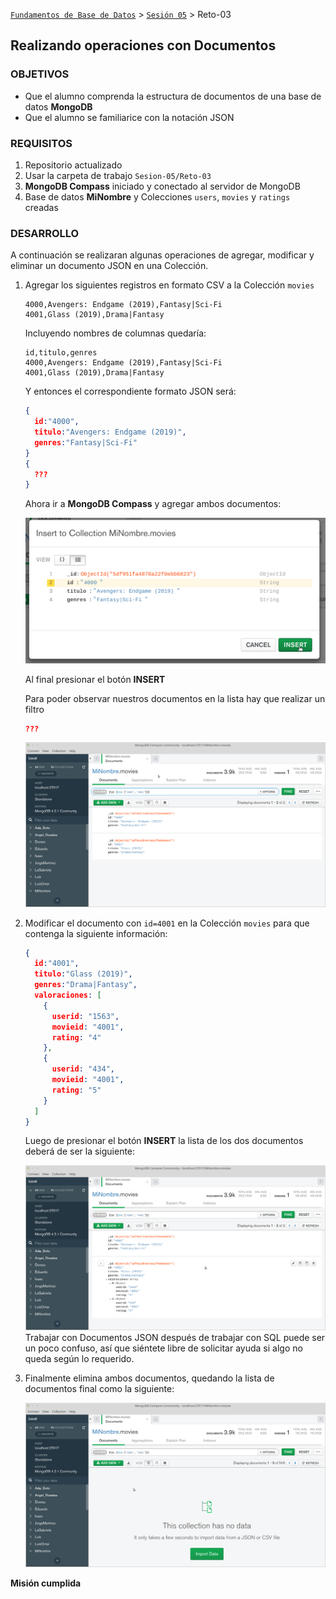 [`Fundamentos de Base de Datos`](../../Readme.md) > [`Sesión 05`](../Readme.md) > Reto-03
## Realizando operaciones con Documentos

### OBJETIVOS
- Que el alumno comprenda la estructura de documentos de una base de datos __MongoDB__
- Que el alumno se familiarice con la notación JSON

### REQUISITOS
1. Repositorio actualizado
1. Usar la carpeta de trabajo `Sesion-05/Reto-03`
1. __MongoDB Compass__ iniciado y conectado al servidor de MongoDB
1. Base de datos __MiNombre__ y Colecciones `users`, `movies` y `ratings` creadas

### DESARROLLO
A continuación se realizaran algunas operaciones de agregar, modificar y eliminar un documento JSON en una Colección.

1. Agregar los siguientes registros en formato CSV a la Colección `movies`

   ```csv
   4000,Avengers: Endgame (2019),Fantasy|Sci-Fi
   4001,Glass (2019),Drama|Fantasy
   ```
   Incluyendo nombres de columnas quedaría:
   ```csv
   id,titulo,genres
   4000,Avengers: Endgame (2019),Fantasy|Sci-Fi
   4001,Glass (2019),Drama|Fantasy
   ```
   Y entonces el correspondiente formato JSON será:
   ```json
   {
     id:"4000",
     titulo:"Avengers: Endgame (2019)",
     genres:"Fantasy|Sci-Fi"
   }
   {
     ???
   }
   ```
   Ahora ir a __MongoDB Compass__ y agregar ambos documentos:

   ![Adicionando campos u objetos](assets/adicionando-datos.png)

   Al final presionar el botón __INSERT__

   Para poder observar nuestros documentos en la lista hay que realizar un filtro
   ```json
   ???
   ```

   ![Documentos en la colección](assets/documentos-en-coleccion.png)

1. Modificar el documento con `id=4001` en la Colección `movies` para que contenga la siguiente información:

   ```json
   {
     id:"4001",
     titulo:"Glass (2019)",
     genres:"Drama|Fantasy",
     valoraciones: [
       {
         userid: "1563",
         movieid: "4001",
         rating: "4"
       },
       {
         userid: "434",
         movieid: "4001",
         rating: "5"
       }
     ]
   }
   ```
   Luego de presionar el botón __INSERT__ la lista de los dos documentos deberá de ser la siguiente:

   ![Lista de documentos en la colección](assets/documentos-en-coleccion-2.png)
   Trabajar con Documentos JSON después de trabajar con SQL puede ser un poco confuso, así que siéntete libre de solicitar ayuda si algo no queda según lo requerido.

1. Finalmente elimina ambos documentos, quedando la lista de documentos final como la siguiente:

   ![Eliminando documento](assets/eliminando-documento-1.png)

__Misión cumplida__
